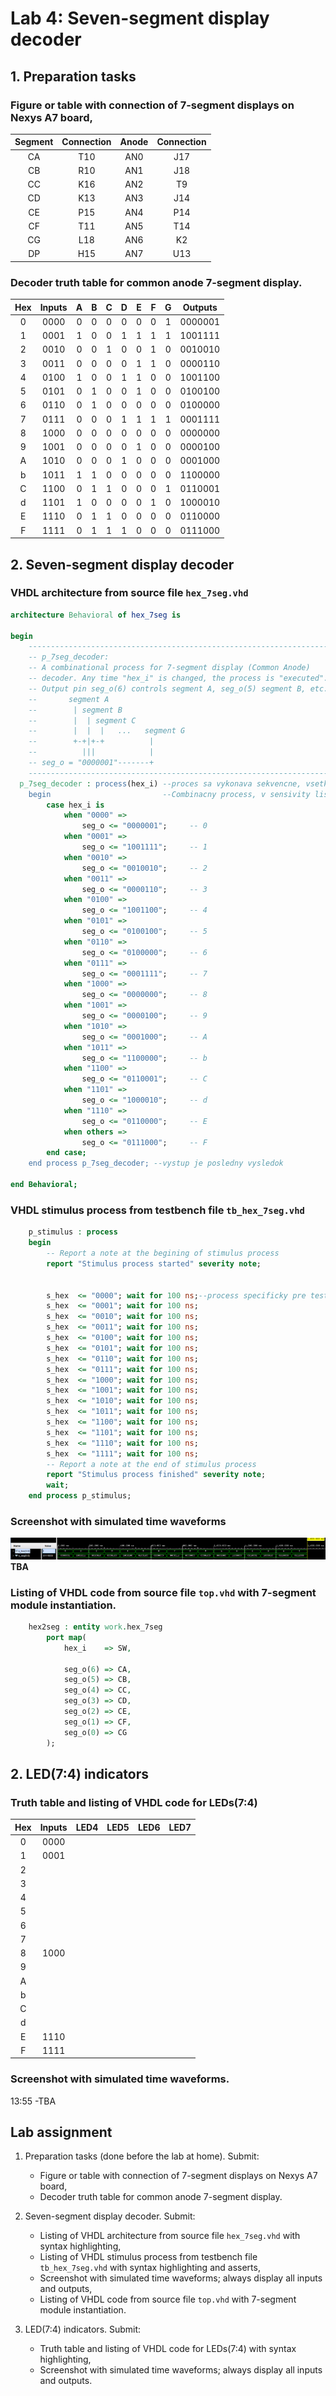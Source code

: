 # Lab 4: Seven-segment display decoder

## 1. Preparation tasks

### Figure or table with connection of 7-segment displays on Nexys A7 board,

| **Segment** | **Connection** | **Anode** | **Connection** | 
| :-: 	      |    :-:         |  :-:      |       :-:      |
| CA   	      |      T10       |  AN0      |      J17       | 
| CB  	      |      R10       |  AN1      |      J18       |
| CC   	      |      K16       |  AN2      |      T9        |
| CD  	      |      K13       |  AN3      |      J14       |
| CE          |      P15       |  AN4      |      P14       |
| CF          |      T11       |  AN5      |      T14       |
| CG          |      L18       |  AN6      |      K2        |
| DP          |      H15       |  AN7      |      U13       |


### Decoder truth table for common anode 7-segment display.

| **Hex** | **Inputs** | **A** | **B** | **C** | **D** | **E** | **F** | **G** | **Outputs** |
| :-: 	  |    :-:     |  :-:  |  :-:  |  :-:  |  :-:  |  :-:  |  :-:  |  :-:  |     :-:     |
| 0   	  |    0000    |   0   |   0   |   0   |   0   |   0   |   0   |   1   |   0000001   | 
| 1  	  |    0001    |   1   |   0   |   0   |   1   |   1   |   1   |   1   |   1001111   |
| 2   	  |    0010    |   0   |   0   |   1   |   0   |   0   |   1   |   0   |   0010010   |
| 3  	  |    0011    |   0   |   0   |   0   |   0   |   1   |   1   |   0   |   0000110   |
| 4       |    0100    |   1   |   0   |   0   |   1   |   1   |   0   |   0   |   1001100   |
| 5       |    0101    |   0   |   1   |   0   |   0   |   1   |   0   |   0   |   0100100   |
| 6       |    0110    |   0   |   1   |   0   |   0   |   0   |   0   |   0   |   0100000   |
| 7       |    0111    |   0   |   0   |   0   |   1   |   1   |   1   |   1   |   0001111   |
| 8       |    1000    |   0   |   0   |   0   |   0   |   0   |   0   |   0   |   0000000   |
| 9       |    1001    |   0   |   0   |   0   |   0   |   1   |   0   |   0   |   0000100   |
| A       |    1010    |   0   |   0   |   0   |   1   |   0   |   0   |   0   |   0001000   |
| b       |    1011    |   1   |   1   |   0   |   0   |   0   |   0   |   0   |   1100000   |
| C       |    1100    |   0   |   1   |   1   |   0   |   0   |   0   |   1   |   0110001   |
| d       |    1101    |   1   |   0   |   0   |   0   |   0   |   1   |   0   |   1000010   |
| E       |    1110    |   0   |   1   |   1   |   0   |   0   |   0   |   0   |   0110000   |
| F       |    1111    |   0   |   1   |   1   |   1   |   0   |   0   |   0   |   0111000   |





## 2. Seven-segment display decoder

### VHDL architecture from source file `hex_7seg.vhd`

```vhdl
architecture Behavioral of hex_7seg is

begin
    --------------------------------------------------------------------
    -- p_7seg_decoder:
    -- A combinational process for 7-segment display (Common Anode)
    -- decoder. Any time "hex_i" is changed, the process is "executed".
    -- Output pin seg_o(6) controls segment A, seg_o(5) segment B, etc.
    --       segment A
    --        | segment B
    --        |  | segment C
    --        |  |  |   ...   segment G
    --        +-+|+-+          |
    --          |||            |
    -- seg_o = "0000001"-------+
    --------------------------------------------------------------------
  p_7seg_decoder : process(hex_i) --proces sa vykonava sekvencne, vsetky pripadenia sa vykonaju po ukonceni procesu 
    begin                         --Combinacny process, v sensivity listu nema clock
        case hex_i is
            when "0000" =>
                seg_o <= "0000001";     -- 0
            when "0001" =>
                seg_o <= "1001111";     -- 1
            when "0010" =>
                seg_o <= "0010010";     -- 2
            when "0011" =>
                seg_o <= "0000110";     -- 3
            when "0100" =>
                seg_o <= "1001100";     -- 4
            when "0101" =>
                seg_o <= "0100100";     -- 5    
            when "0110" =>
                seg_o <= "0100000";     -- 6    
            when "0111" =>
                seg_o <= "0001111";     -- 7 
            when "1000" =>
                seg_o <= "0000000";     -- 8
            when "1001" =>
                seg_o <= "0000100";     -- 9
            when "1010" =>
                seg_o <= "0001000";     -- A
            when "1011" =>
                seg_o <= "1100000";     -- b
            when "1100" =>
                seg_o <= "0110001";     -- C
            when "1101" =>
                seg_o <= "1000010";     -- d
            when "1110" =>
                seg_o <= "0110000";     -- E
            when others =>
                seg_o <= "0111000";     -- F
        end case;
    end process p_7seg_decoder; --vystup je posledny vysledok

end Behavioral;
```

### VHDL stimulus process from testbench file `tb_hex_7seg.vhd`

```vhdl
    p_stimulus : process
    begin
        -- Report a note at the begining of stimulus process
        report "Stimulus process started" severity note;
               
        
        s_hex  <= "0000"; wait for 100 ns;--process specificky pre testbench
        s_hex  <= "0001"; wait for 100 ns;
        s_hex  <= "0010"; wait for 100 ns;
        s_hex  <= "0011"; wait for 100 ns;
        s_hex  <= "0100"; wait for 100 ns;
        s_hex  <= "0101"; wait for 100 ns;  
        s_hex  <= "0110"; wait for 100 ns; 
        s_hex  <= "0111"; wait for 100 ns;  
        s_hex  <= "1000"; wait for 100 ns;
        s_hex  <= "1001"; wait for 100 ns;
        s_hex  <= "1010"; wait for 100 ns;      
        s_hex  <= "1011"; wait for 100 ns;
        s_hex  <= "1100"; wait for 100 ns;   
        s_hex  <= "1101"; wait for 100 ns;  
        s_hex  <= "1110"; wait for 100 ns;
        s_hex  <= "1111"; wait for 100 ns; 
        -- Report a note at the end of stimulus process
        report "Stimulus process finished" severity note;
        wait;
    end process p_stimulus;
```

### Screenshot with simulated time waveforms
   
   
![](https://github.com/xskurl02/Digital-electronics-1/blob/main/Labs/04-segment/Images/Screenshot.png)   
**TBA**

### Listing of VHDL code from source file `top.vhd` with 7-segment module instantiation.
```vhdl
    hex2seg : entity work.hex_7seg
        port map(
            hex_i    => SW,
            
            seg_o(6) => CA,
            seg_o(5) => CB,
            seg_o(4) => CC,
            seg_o(3) => CD,
            seg_o(2) => CE,
            seg_o(1) => CF,
            seg_o(0) => CG
        );
```

## 2. LED(7:4) indicators

### Truth table and listing of VHDL code for LEDs(7:4) 

| **Hex** | **Inputs** | **LED4** | **LED5** | **LED6** | **LED7** |
| :-: | :-: | :-: | :-: | :-: | :-: |
| 0 | 0000 |  |  |  |  |
| 1 | 0001 |  |  |  |  |
| 2 |      |  |  |  |  |
| 3 |      |  |  |  |  |
| 4 |      |  |  |  |  |
| 5 |      |  |  |  |  |
| 6 |      |  |  |  |  |
| 7 |      |  |  |  |  |
| 8 | 1000 |  |  |  |  |
| 9 |      |  |  |  |  |
| A |      |  |  |  |  |
| b |      |  |  |  |  |
| C |      |  |  |  |  |
| d |      |  |  |  |  |
| E | 1110 |  |  |  |  |
| F | 1111 |  |  |  |  |


###  Screenshot with simulated time waveforms.
13:55 -TBA



## Lab assignment

1. Preparation tasks (done before the lab at home). Submit:
    * Figure or table with connection of 7-segment displays on Nexys A7 board,
    * Decoder truth table for common anode 7-segment display.

2. Seven-segment display decoder. Submit:
    * Listing of VHDL architecture from source file `hex_7seg.vhd` with syntax highlighting,
    * Listing of VHDL stimulus process from testbench file `tb_hex_7seg.vhd` with syntax highlighting and asserts,
    * Screenshot with simulated time waveforms; always display all inputs and outputs,
    * Listing of VHDL code from source file `top.vhd` with 7-segment module instantiation.

3. LED(7:4) indicators. Submit:
    * Truth table and listing of VHDL code for LEDs(7:4) with syntax highlighting,
    * Screenshot with simulated time waveforms; always display all inputs and outputs.


